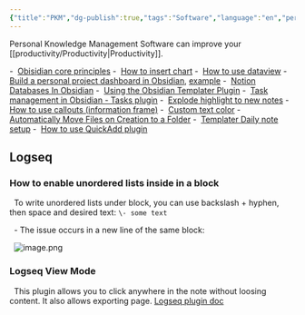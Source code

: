 ```yaml
---
{"title":"PKM","dg-publish":true,"tags":"Software","language":"en","permalink":"/software/pkm/","dgPassFrontmatter":true}
---
```



Personal Knowledge Management Software can improve your [[productivity/Productivity\|Productivity]].


<div class="transclusion internal-embed is-loaded"><div class="markdown-embed">






-  [Obisidian core principles](https://tfthacker.medium.com/obsidian-understanding-its-core-design-principles-7f3fafbd6e36)
-  [How to insert chart](https://www.youtube.com/watch?v=rXhUeV5Ko7g)
-  [How to use dataview](https://www.youtube.com/watch?v=8yjNuiSBSAM&list=PL7oLu8NfQd84_gsyqBVSVgUmCCgcvSZMx&index=13)
-  [Build a personal project dashboard in Obsidian](https://www.youtube.com/watch?v=jL3q71EM42M), [example](https://bagerbach.com/blog/projects-and-goals-obsidian)
-  [Notion Databases In Obsidian](https://www.youtube.com/watch?v=9oaEOFPxT9g)
-  [Using the Obsidian Templater Plugin](https://www.youtube.com/watch?v=5j9fAvJCaig)
-  [Task management in Obsidian - Tasks plugin](https://www.youtube.com/watch?v=SAfBpltPx0w)
-  [Explode highlight to new notes](https://www.youtube.com/watch?v=5kkcqAn6joU)
-  [How to use callouts (information frame)](https://help.obsidian.md/How+to/Use+callouts)
-  [Custom text color](https://forum.obsidian.md/t/coloured-text/18031/2)
-  [Automatically Move Files on Creation to a Folder](https://www.youtube.com/watch?v=9V5stavM5qQ)
-  [Templater Daily note setup](https://dannb.org/blog/2022/obsidian-daily-note-template/)
-  [How to use QuickAdd plugin](https://www.youtube.com/watch?v=LrQVQ37y6IU)


</div></div>

## Logseq

### How to enable unordered lists inside in a block

  To write unordered lists under block, you can use backslash + hyphen, then space and desired text: `\- some text`

  \- The issue occurs in a new line of the same block:

  ![image.png](../_media/image_1668858697957_0.png ':size=600')  

### Logseq View Mode

  This plugin allows you to click anywhere in the note without loosing content. It also allows exporting page. [Logseq plugin doc](https://github.com/sethyuan/logseq-plugin-doc)
  